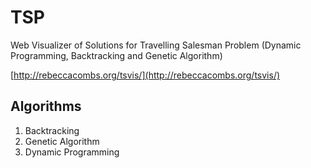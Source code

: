 # TSP
Web Visualizer of Solutions for Travelling Salesman Problem (Dynamic Programming, Backtracking and Genetic Algorithm)

[http://rebeccacombs.org/tsvis/](http://rebeccacombs.org/tsvis/)

## Algorithms
1. Backtracking 
2. Genetic Algorithm
3. Dynamic Programming 

